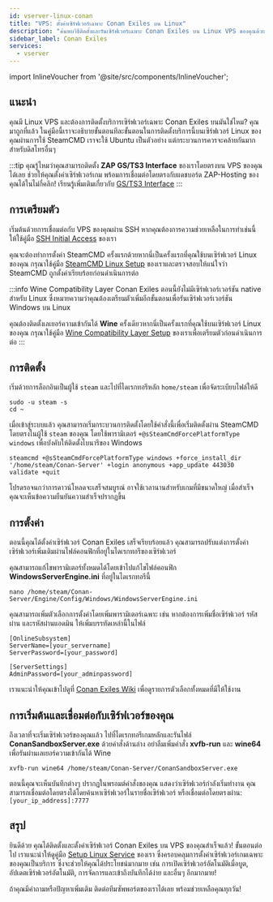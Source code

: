 ```yaml
---
id: vserver-linux-conan
title: "VPS: ตั้งค่าเซิร์ฟเวอร์เฉพาะ Conan Exiles บน Linux"
description: "ค้นพบวิธีติดตั้งและรันเซิร์ฟเวอร์เฉพาะ Conan Exiles บน Linux VPS ของคุณด้วย SteamCMD และความเข้ากันได้ของ Wine → เรียนรู้เพิ่มเติมตอนนี้"
sidebar_label: Conan Exiles
services:
  - vserver
---
```


import InlineVoucher from '@site/src/components/InlineVoucher';

## แนะนำ

คุณมี Linux VPS และต้องการติดตั้งบริการเซิร์ฟเวอร์เฉพาะ Conan Exiles บนมันใช่ไหม? คุณมาถูกที่แล้ว ในคู่มือนี้เราจะอธิบายขั้นตอนทีละขั้นตอนในการติดตั้งบริการนี้บนเซิร์ฟเวอร์ Linux ของคุณผ่านการใช้ SteamCMD เราจะใช้ Ubuntu เป็นตัวอย่าง แต่กระบวนการควรจะคล้ายกันมากสำหรับดิสโทรอื่นๆ

:::tip
คุณรู้ไหมว่าคุณสามารถติดตั้ง **ZAP GS/TS3 Interface** ของเราโดยตรงบน VPS ของคุณได้เลย ช่วยให้คุณตั้งค่าเซิร์ฟเวอร์เกม พร้อมการเชื่อมต่อโดยตรงกับแดชบอร์ด ZAP-Hosting ของคุณได้ในไม่กี่คลิก! เรียนรู้เพิ่มเติมเกี่ยวกับ [GS/TS3 Interface](vserver-linux-gs-interface.md)
:::

<InlineVoucher />

## การเตรียมตัว

เริ่มต้นด้วยการเชื่อมต่อกับ VPS ของคุณผ่าน SSH หากคุณต้องการความช่วยเหลือในการทำเช่นนี้ ให้ใช้คู่มือ [SSH Initial Access](vserver-linux-ssh.md) ของเรา

คุณจะต้องทำการตั้งค่า SteamCMD ครั้งแรกด้วยหากนี่เป็นครั้งแรกที่คุณใช้บนเซิร์ฟเวอร์ Linux ของคุณ กรุณาใช้คู่มือ [SteamCMD Linux Setup](vserver-linux-steamcmd.md) ของเราและตรวจสอบให้แน่ใจว่า SteamCMD ถูกตั้งค่าเรียบร้อยก่อนดำเนินการต่อ

:::info Wine Compatibility Layer
Conan Exiles ตอนนี้ยังไม่มีเซิร์ฟเวอร์เวอร์ชัน native สำหรับ Linux ซึ่งหมายความว่าคุณต้องเตรียมตัวเพิ่มอีกขั้นตอนเพื่อรันเซิร์ฟเวอร์เวอร์ชัน Windows บน Linux

คุณต้องติดตั้งเลเยอร์ความเข้ากันได้ **Wine** ครั้งเดียวหากนี่เป็นครั้งแรกที่คุณใช้บนเซิร์ฟเวอร์ Linux ของคุณ กรุณาใช้คู่มือ [Wine Compatibility Layer Setup](vserver-linux-wine.md) ของเราเพื่อเตรียมตัวก่อนดำเนินการต่อ
:::

## การติดตั้ง

เริ่มด้วยการล็อกอินเป็นผู้ใช้ `steam` และไปที่ไดเรกทอรีหลัก `home/steam` เพื่อจัดระเบียบไฟล์ให้ดี
```
sudo -u steam -s
cd ~
```

เมื่อเข้าสู่ระบบแล้ว คุณสามารถเริ่มกระบวนการติดตั้งโดยใช้คำสั่งนี้เพื่อเริ่มติดตั้งผ่าน SteamCMD โดยตรงในผู้ใช้ `steam` ของคุณ โดยใช้พารามิเตอร์ `+@sSteamCmdForcePlatformType windows` เพื่อบังคับให้ติดตั้งไบนารีของ Windows
```
steamcmd +@sSteamCmdForcePlatformType windows +force_install_dir '/home/steam/Conan-Server' +login anonymous +app_update 443030 validate +quit
```

โปรดรอจนกว่าการดาวน์โหลดจะเสร็จสมบูรณ์ อาจใช้เวลานานสำหรับเกมที่มีขนาดใหญ่ เมื่อสำเร็จ คุณจะเห็นข้อความยืนยันความสำเร็จปรากฏขึ้น

## การตั้งค่า

ตอนนี้คุณได้ตั้งค่าเซิร์ฟเวอร์ Conan Exiles เสร็จเรียบร้อยแล้ว คุณสามารถปรับแต่งการตั้งค่าเซิร์ฟเวอร์เพิ่มเติมผ่านไฟล์คอนฟิกที่อยู่ในไดเรกทอรีของเซิร์ฟเวอร์

คุณสามารถแก้ไขพารามิเตอร์ทั้งหมดได้โดยเข้าไปแก้ไขไฟล์คอนฟิก **WindowsServerEngine.ini** ที่อยู่ในไดเรกทอรีนี้
```
nano /home/steam/Conan-Server/Engine/Config/Windows/WindowsServerEngine.ini
```

คุณสามารถเพิ่มตัวเลือกการตั้งค่าโดยเพิ่มพารามิเตอร์เฉพาะ เช่น หากต้องการเพิ่มชื่อเซิร์ฟเวอร์ รหัสผ่าน และรหัสผ่านแอดมิน ให้เพิ่มบรรทัดเหล่านี้ในไฟล์
```
[OnlineSubsystem]
ServerName=[your_servername]
ServerPassword=[your_password]

[ServerSettings]
AdminPassword=[your_adminpassword]
```

เราแนะนำให้คุณเข้าไปดูที่ [Conan Exiles Wiki](https://conanexiles.fandom.com/wiki/Server_Configuration) เพื่อดูรายการตัวเลือกทั้งหมดที่มีให้ใช้งาน

## การเริ่มต้นและเชื่อมต่อกับเซิร์ฟเวอร์ของคุณ

ถึงเวลาที่จะเริ่มเซิร์ฟเวอร์ของคุณแล้ว ไปที่ไดเรกทอรีเกมหลักและรันไฟล์ **ConanSandboxServer.exe** ด้วยคำสั่งด้านล่าง อย่าลืมเพิ่มคำสั่ง **xvfb-run** และ **wine64** เพื่อรันผ่านเลเยอร์ความเข้ากันได้ Wine
```
xvfb-run wine64 /home/steam/Conan-Server/ConanSandboxServer.exe
```

ตอนนี้คุณจะเห็นบันทึกต่างๆ ปรากฏในพรอมต์คำสั่งของคุณ แสดงว่าเซิร์ฟเวอร์กำลังเริ่มทำงาน คุณสามารถเชื่อมต่อโดยตรงได้โดยค้นหาเซิร์ฟเวอร์ในรายชื่อเซิร์ฟเวอร์ หรือเชื่อมต่อโดยตรงผ่าน: `[your_ip_address]:7777`

## สรุป

ยินดีด้วย คุณได้ติดตั้งและตั้งค่าเซิร์ฟเวอร์ Conan Exiles บน VPS ของคุณสำเร็จแล้ว! ขั้นตอนต่อไป เราแนะนำให้ดูคู่มือ [Setup Linux Service](vserver-linux-create-gameservice.md) ของเรา ซึ่งครอบคลุมการตั้งค่าเซิร์ฟเวอร์เกมเฉพาะของคุณเป็นบริการ ซึ่งจะช่วยให้คุณได้ประโยชน์มากมาย เช่น การเปิดเซิร์ฟเวอร์อัตโนมัติเมื่อบูต, อัปเดตเซิร์ฟเวอร์อัตโนมัติ, การจัดการและเข้าถึงบันทึกได้ง่าย และอื่นๆ อีกมากมาย!

ถ้าคุณมีคำถามหรือปัญหาเพิ่มเติม ติดต่อทีมซัพพอร์ตของเราได้เลย พร้อมช่วยเหลือคุณทุกวัน!

<InlineVoucher />
